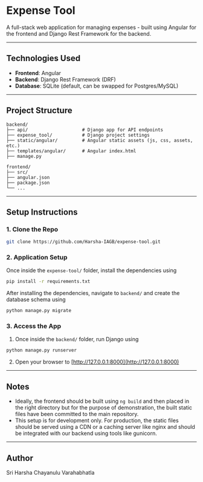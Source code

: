 # Expense Tool

A full-stack web application for managing expenses - built using Angular for the frontend and Django Rest Framework for the backend.

---

## Technologies Used

- **Frontend**: Angular
- **Backend**: Django Rest Framework (DRF)
- **Database**: SQLite (default, can be swapped for Postgres/MySQL)

---

## Project Structure

```
backend/
├── api/                    # Django app for API endpoints
├── expense_tool/           # Django project settings
├── static/angular/         # Angular static assets (js, css, assets, etc.)
├── templates/angular/      # Angular index.html
├── manage.py
```

```
frontend/
├── src/
├── angular.json
├── package.json
└── ...
```

---

## Setup Instructions

### 1. Clone the Repo

```bash
git clone https://github.com/Harsha-IAGB/expense-tool.git
```

### 2. Application Setup

Once inside the `expense-tool/` folder, install the dependencies using 
```bash
pip install -r requirements.txt
```

After installing the dependencies, navigate to `backend/` and create the database schema using

```bash
python manage.py migrate
```


### 3. Access the App

1. Once inside the `backend/` folder, run Django using
```bash
python manage.py runserver
```

2. Open your browser to [http://127.0.0.1:8000](http://127.0.0.1:8000)

---

## Notes

- Ideally, the frontend should be built using `ng build` and then placed in the right directory but for the purpose of demonstration, the built static files have been committed to the main repository.
- This setup is for development only. For production, the static files should be served using a CDN or a caching server like nginx and should be integrated with our backend using tools like gunicorn.

---

## Author

Sri Harsha Chayanulu Varahabhatla